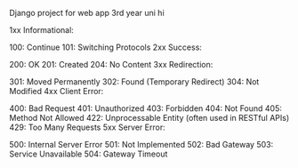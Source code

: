 
Django project for web app 3rd year uni
hi

1xx Informational:

100: Continue
101: Switching Protocols
2xx Success:

200: OK
201: Created
204: No Content
3xx Redirection:

301: Moved Permanently
302: Found (Temporary Redirect)
304: Not Modified
4xx Client Error:

400: Bad Request
401: Unauthorized
403: Forbidden
404: Not Found
405: Method Not Allowed
422: Unprocessable Entity (often used in RESTful APIs)
429: Too Many Requests
5xx Server Error:

500: Internal Server Error
501: Not Implemented
502: Bad Gateway
503: Service Unavailable
504: Gateway Timeout

